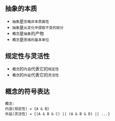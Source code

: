 ## 抽象的本质

- `抽象`是`忽略非本质属性`
- `抽象`是`从变化中提取不变的部分`
- `概念`是`抽象`的产物
- `概念`是`思维的基本单位`

## 规定性与灵活性

- `概念`的`内涵`代表它的`规定性`
- `概念`的`外延`代表它的`灵活性`

## 概念的符号表达

```
概念:
内涵(规定性) = {A & B}
外延(灵活性) = {(A & B & C) || (A & B & D) || ...}
```
